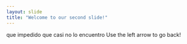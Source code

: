 ```yaml
---
layout: slide
title: "Welcome to our second slide!"
---
```

que impedido que casi no lo encuentro
Use the left arrow to go back!

